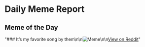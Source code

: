 # Daily Meme Report

## Meme of the Day
"### It’s my favorite song by them\n\n![Meme](https://i.redd.it/kxyt6ojlv99f1.gif)\n\n[View on Reddit](https://redd.it/1lkzzdz)"
